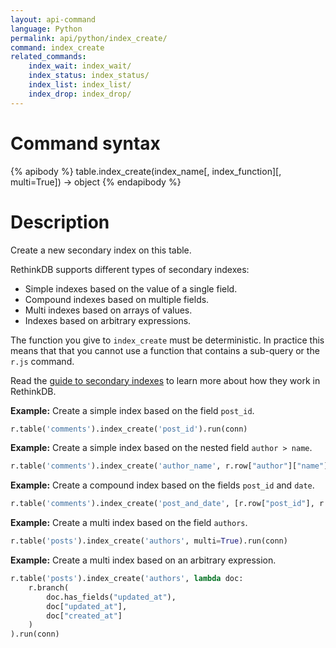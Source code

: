 ```yaml
---
layout: api-command
language: Python
permalink: api/python/index_create/
command: index_create
related_commands:
    index_wait: index_wait/
    index_status: index_status/
    index_list: index_list/
    index_drop: index_drop/
---
```


# Command syntax #

{% apibody %}
table.index_create(index_name[, index_function][, multi=True]) &rarr; object
{% endapibody %}

# Description #

Create a new secondary index on this table.

RethinkDB supports different types of secondary indexes:

- Simple indexes based on the value of a single field.
- Compound indexes based on multiple fields.
- Multi indexes based on arrays of values.
- Indexes based on arbitrary expressions.

The function you give to `index_create` must be deterministic. In practice this means that
that you cannot use a function that contains a sub-query or the `r.js` command.

Read the [guide to secondary indexes](http://www.rethinkdb.com/docs/secondary-indexes/)
to learn more about how they work in RethinkDB.

__Example:__ Create a simple index based on the field `post_id`.

```py
r.table('comments').index_create('post_id').run(conn)
```

__Example:__ Create a simple index based on the nested field `author > name`.

```py
r.table('comments').index_create('author_name', r.row["author"]["name"]).run(conn)
```


__Example:__ Create a compound index based on the fields `post_id` and `date`.

```py
r.table('comments').index_create('post_and_date', [r.row["post_id"], r.row["date"]]).run(conn)
```

__Example:__ Create a multi index based on the field `authors`.

```py
r.table('posts').index_create('authors', multi=True).run(conn)
```

__Example:__ Create a multi index based on an arbitrary expression.

```py
r.table('posts').index_create('authors', lambda doc:
    r.branch(
        doc.has_fields("updated_at"),
        doc["updated_at"],
        doc["created_at"]
    )
).run(conn)
```
